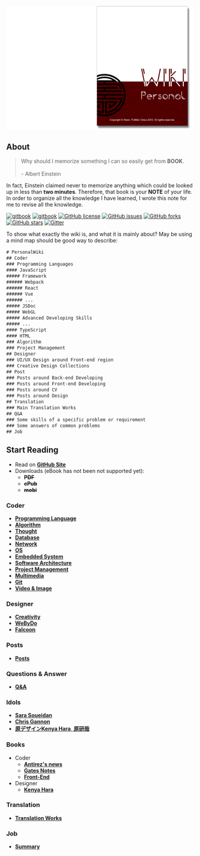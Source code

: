 <a href="https://aleen42.github.io/PersonalWiki/" target="_blank"><img src="./cover_read.png"></a>

## About

> Why should I memorize something I can so easily get from **BOOK**. <br/><br/> - Albert Einstein

In fact, Einstein claimed never to memorize anything which could be looked up in less than **two minutes**. Therefore, that book is your **NOTE** of your life. In order to organize all the knowledge I have learned, I wrote this note for me to revise all the knowledge.

[![gitbook](https://aleen42.github.io/badges/src/gitbook_1.svg)](https://aleen42.github.io/PersonalWiki/) [![gitbook](https://aleen42.github.io/badges/src/gitbook_2.svg)](https://aleen42.github.io/PersonalWiki/) [![GitHub license](https://img.shields.io/badge/license-MIT-blue.svg)](https://aleen42.github.io/PersonalWiki/MIT.html) [![GitHub issues](https://img.shields.io/github/issues/aleen42/PersonalWiki.svg)](https://github.com/aleen42/PersonalWiki/issues) [![GitHub forks](https://img.shields.io/github/forks/aleen42/PersonalWiki.svg)](https://github.com/aleen42/PersonalWiki/network) [![GitHub stars](https://img.shields.io/github/stars/aleen42/PersonalWiki.svg)](https://github.com/aleen42/PersonalWiki/stargazers) [![Gitter](https://badges.gitter.im/aleen42/PersonalWiki.svg)](https://gitter.im/aleen42/PersonalWiki?utm_source=badge&utm_medium=badge&utm_campaign=pr-badge)

To show what exactly the wiki is, and what it is mainly about? May be using a mind map should be good way to describe:

```mind:color,height=300,title=The mind map of PersonalWiki
# PersonalWiki
## Coder
### Programming Languages
#### JavaScript
##### Framework
###### Webpack
###### React
###### Vue
###### ...
##### JSDoc
##### WebGL
##### Advanced Developing Skills
##### ...
#### TypeScript
#### HTML
### Algorithm
### Project Management
## Designer
### UI/UX Design around Front-end region
### Creative Design Collections
## Post
### Posts around Back-end Developing
### Posts around Front-end Developing
### Posts around CV
### Posts around Design
## Translation
### Main Translation Works
## Q&A
### Some skills of a specific problem or requirement
### Some answers of common problems
## Job
```

## Start Reading

- Read on [**GitHub Site**](https://github.com/aleen42/personalwiki)
- Downloads (eBook has not been not supported yet):
    - ~~**PDF**~~
    - ~~**ePub**~~
    - ~~**mobi**~~

### Coder

* [**Programming Language**](./Programming/ProgrammingMenu.md)
* [**Algorithm**](./Algorithmn/AlgorithmnMenu.md)
* [**Thought**](./Thought/ThoughtMenu.md)
* [**Database**](./Database/Database.md)
* [**Network**](./Network/Network.md)
* [**OS**](./OS/OS.md)
* [**Embedded System**](./Embedded_System/Embedded_System.md)
* [**Software Architecture**](./Architecture/Architecture.md)
* [**Project Management**](./projectManagement/projectManagement.md)
* [**Multimedia**](./Multimedia/Multimedia.md)
* [**Git**](./git/git.md)
* [**Video & Image**](./vi/vi.md)

### Designer

* [**Creativity**](./Creativity/Creativity.md)
* [**WeByDo**](http://www.webydo.com/)
* [**Falcoon**](./falcoon/falcoon.md)

### Posts

* [**Posts**](./post/post.md)

### Questions & Answer

* [**Q&A**](./qa/qa.md)

### Idols
* [**Sara Soueidan**](http://sarasoueidan.com/)
* [**Chris Gannon**](http://blog.gannon.tv/)
* [**原デザインKenya Hara**, **原研哉**](http://www.ndc.co.jp/hara/en/)

### Books
- Coder
    - [**Antirez's news**](./antirez/antirez.md)
    - [**Gates Notes**](http://www.gatesnotes.com/books)
 	- [**Front-End**](./frontend/frontend.md)
- Designer
    - [**Kenya Hara**](./kenyahara/kenyahara.md)

### Translation

- [**Translation Works**](./translation/translation.md)

### Job

- [**Summary**](./summary/summary.md)

